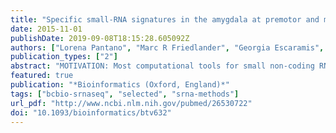 ```yaml
---
title: "Specific small-RNA signatures in the amygdala at premotor and motor stages of Parkinson's disease revealed by deep sequencing analysis."
date: 2015-11-01
publishDate: 2019-09-08T18:15:28.605092Z
authors: ["Lorena Pantano", "Marc R Friedlander", "Georgia Escaramis", "Esther Lizano", "Joan Pallares-Albanell", "Isidre Ferrer", "Xavier Estivill", "Eulalia Marti"]
publication_types: ["2"]
abstract: "MOTIVATION: Most computational tools for small non-coding RNAs (sRNA) sequencing data analysis focus in microRNAs (miRNAs), overlooking other types of sRNAs that show multi-mapping hits. Here, we have developed a pipeline to non-redundantly quantify all types of sRNAs, and extract patterns of expression in biologically defined groups. We have used our tool to characterize and profile sRNAs in post-mortem brain samples of control individuals and Parkinson's disease (PD) cases at early-premotor and late-symptomatic stages. RESULTS: Clusters of co-expressed sRNAs mapping onto tRNAs significantly separated premotor and motor cases from controls. A similar result was obtained using a matrix of miRNAs slightly varying in sequence (isomiRs). The present framework revealed sRNA alterations at premotor stages of PD, which might reflect initial pathogenic perturbations. This tool may be useful to discover sRNA expression patterns linked to different biological conditions. AVAILABILITY AND IMPLEMENTATION: The full code is available at http://github.com/lpantano/seqbuster. CONTACT: lpantano@hsph.harvard.edu or eulalia.marti@crg.euSupplementary information: Supplementary data are available at Bioinformatics online."
featured: true
publication: "*Bioinformatics (Oxford, England)*"
tags: ["bcbio-srnaseq", "selected", "srna-methods"]
url_pdf: "http://www.ncbi.nlm.nih.gov/pubmed/26530722"
doi: "10.1093/bioinformatics/btv632"
---
```


